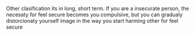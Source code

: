 
Other clasification its in long, short term.
If you are a insecurate person, the necesaty for feel secure becomes you compulsive, but you can gradualy distorcionaty yourself image in the way you start harming other for feel secure